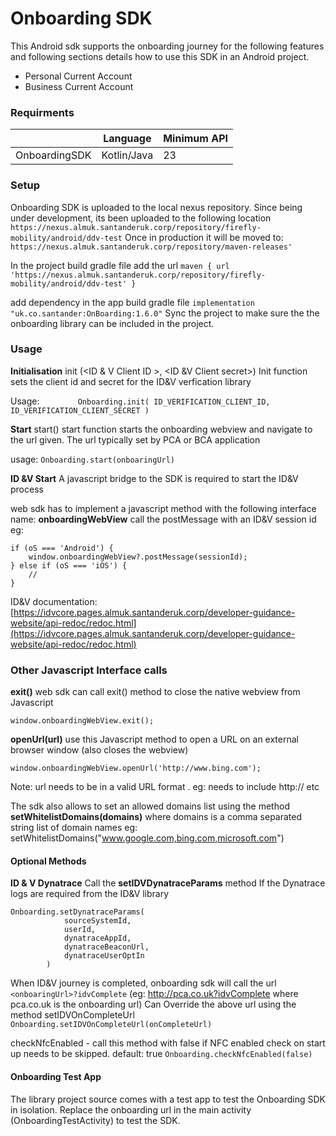 # Onboarding SDK 

This Android sdk supports the onboarding journey for the following features and following sections details how to use this SDK in an Android project.

- Personal Current Account
- Business Current Account


### Requirments

|                        | Language | Minimum API  |
|------------------------|----------|--------------------|
| OnboardingSDK      | Kotlin/Java   | 23             |

### Setup
Onboarding SDK is uploaded to the local nexus repository. Since being under development, its been uploaded to the following location
`https://nexus.almuk.santanderuk.corp/repository/firefly-mobility/android/ddv-test`
Once in production it will be moved to:
`https://nexus.almuk.santanderuk.corp/repository/maven-releases'`

In the project build gradle file add the url 
`maven {
            url 'https://nexus.almuk.santanderuk.corp/repository/firefly-mobility/android/ddv-test'
        }`

add dependency in the app build gradle file
`implementation "uk.co.santander:OnBoarding:1.6.0"`
Sync the project to make sure the the onboarding library can be included in the project.

### Usage

**Initialisation**
init (<ID & V Client ID >, <ID &V Client secret>)
Init function sets the client id and secret for the ID&V verfication library

Usage:
`        Onboarding.init(
            ID_VERIFICATION_CLIENT_ID,
            ID_VERIFICATION_CLIENT_SECRET
        )`

**Start**
start(<url to navitate>)
start function starts the onboarding webview and navigate to the url given. The url typically set by PCA or BCA application

usage:
`Onboarding.start(onboaringUrl)`

**ID &V Start**
A javascript bridge to the SDK is required to start the ID&V process

web sdk has to implement a javascript method with the following interface name:
 **onboardingWebView**
call the postMessage with an ID&V session id
eg:
```
if (oS === 'Android') {
    window.onboardingWebView?.postMessage(sessionId);
} else if (oS === 'iOS') {
    //
}
```
ID&V documentation: [https://idvcore.pages.almuk.santanderuk.corp/developer-guidance-website/api-redoc/redoc.html](https://idvcore.pages.almuk.santanderuk.corp/developer-guidance-website/api-redoc/redoc.html)

### Other Javascript Interface calls

**exit()**
web sdk can call exit() method to close the native webview from Javascript
```aidl
window.onboardingWebView.exit();
```

**openUrl(url)**
use this Javascript method to open a URL on an external browser window (also closes the webview)
```aidl
window.onboardingWebView.openUrl('http://www.bing.com');
```
Note: url needs to be in a valid URL format . eg: needs to include http:// etc

The sdk also allows to set an allowed domains list using the method
**setWhitelistDomains(domains)**
where domains is a comma separated string list of domain names
eg: setWhitelistDomains("www.google.com,bing.com,microsoft.com")

#### Optional Methods
**ID & V Dynatrace**
Call the **setIDVDynatraceParams** method If the Dynatrace logs are required from the ID&V library
```
Onboarding.setDynatraceParams(
            sourceSystemId,
            userId,
            dynatraceAppId,
            dynatraceBeaconUrl,
            dynatraceUserOptIn
        )
```

When ID&V journey is completed, onboarding sdk will call the url
`<onboaringUrl>?idvComplete`
(eg: http://pca.co.uk?idvComplete where pca.co.uk is the onboarding url)
Can Override the above url using the method setIDVOnCompleteUrl
`Onboarding.setIDVOnCompleteUrl(onCompleteUrl)`

checkNfcEnabled - call this method with false if NFC enabled check on start up needs to be skipped.
default:  true
`Onboarding.checkNfcEnabled(false)`



#### Onboarding Test App
The library project source comes with a test app to test the Onboarding SDK in isolation.
Replace the onboarding url in the main activity (OnboardingTestActivity) to test the SDK.
